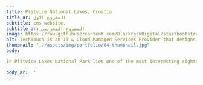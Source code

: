 ```yaml
---
title: Plitvice National Lakes, Croatia
title_ar: المشروع الاول
subtitle: cms website.
subtitle_ar: المشروع التجريبي
image: https://raw.githubusercontent.com/BlackrockDigital/startbootstrap-agency/master/src/assets/img/portfolio/01-full.jpg
alt: TechTouch is an IT & Cloud Managed Services Provider that designs, implements and supports solutions for businesses
thumbnail: "../assets/img/portfolio/04-thumbnail.jpg"
body:

In Plitvice Lakes National Park lies one of the most interesting sights in the world. It is a series of 16 lakes connected by waterfalls that are constantly changing the formation of the rocks that flow over them. The extensive network of trails and trails around the lakes is easy to explore, with lush forests and stunning wildlife at every turn.

body_ar:  '
---
```

